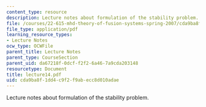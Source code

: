 ```yaml
---
content_type: resource
description: Lecture notes about formulation of the stability problem.
file: /courses/22-615-mhd-theory-of-fusion-systems-spring-2007/cda9ba8f1dd4c9f2f9abecc8d010adae_lecture14.pdf
file_type: application/pdf
learning_resource_types:
- Lecture Notes
ocw_type: OCWFile
parent_title: Lecture Notes
parent_type: CourseSection
parent_uid: da67218f-0dcf-f2f2-6a46-7a9cda203148
resourcetype: Document
title: lecture14.pdf
uid: cda9ba8f-1dd4-c9f2-f9ab-ecc8d010adae
---
```

Lecture notes about formulation of the stability problem.

